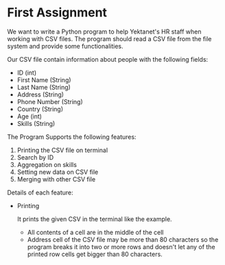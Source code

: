 # First Assignment
We want to write a Python program  to help Yektanet's HR staff when working with CSV files.
The program should read a CSV file from the file system and provide some functionalities.

Our CSV file contain information about people with the following fields:
  * ID (int)
  * First Name (String)
  * Last Name (String)
  * Address (String)
  * Phone Number (String)
  * Country (String)
  * Age (int)
  * Skills (String)

The Program Supports the following features:
 1. Printing the CSV file on terminal
 2. Search by ID
 3. Aggregation on skills
 4. Setting new data on CSV file 
 5. Merging with other CSV file

Details of each feature:
 * Printing
 
   It prints the given CSV in the terminal like the example.
   
    * All contents of a cell are in the middle of the cell
    * Address cell of the CSV file may be more than 80 characters so the program breaks it into two or more rows and doesn't let any of the printed row cells get bigger than 80 characters.
